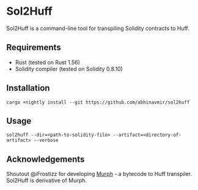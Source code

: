 # Sol2Huff

Sol2Huff is a command-line tool for transpiling Solidity contracts to Huff.

## Requirements

- Rust (tested on Rust 1.56)
- Solidity compiler (tested on Solidity 0.8.10)

## Installation

`cargo +nightly install --git https://github.com/abhinavmir/sol2huff`

## Usage

`sol2huff --dir=<path-to-solidity-file> --artifact=<directory-of-artifact> --verbose`

## Acknowledgements

Shoutout @iFrostizz for developing [Murph](https://github.com/iFrostizz/murph) - a bytecode to Huff transpiler. Sol2Huff is derivative of Murph.
